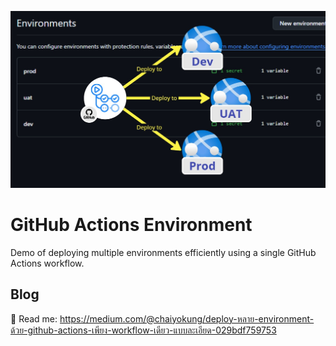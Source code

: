 ![one github action deploy to multi environment](docs/cover.jpg)

# GitHub Actions Environment

Demo of deploying multiple environments efficiently using a single GitHub Actions workflow.

## Blog

📖 Read me: https://medium.com/@chaiyokung/deploy-หลาย-environment-ด้วย-github-actions-เพียง-workflow-เดียว-แบบละเอียด-029bdf759753
